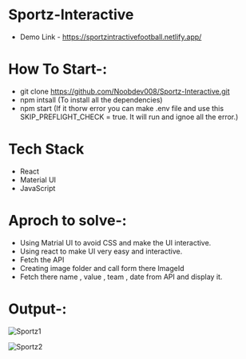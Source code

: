 # Sportz-Interactive

* Demo Link - https://sportzintractivefootball.netlify.app/


# How To Start-:

* git clone https://github.com/Noobdev008/Sportz-Interactive.git
* npm intsall (To install all the dependencies)
* npm start (If it thorw error you can make .env file and use this SKIP_PREFLIGHT_CHECK = true. It will run and ignoe all the error.)

# Tech Stack

* React
* Material UI
* JavaScript


# Aproch to solve-:

* Using Matrial UI to avoid CSS and make the UI interactive.
* Using react to make UI very easy and interactive.
* Fetch the API
* Creating image folder and call form there ImageId
* Fetch there name , value , team , date  from API and display it.

# Output-:

![Sportz1](https://user-images.githubusercontent.com/86356397/159796751-4c97dc44-9aef-475f-a2e6-fc3dced228bd.png)

![Sportz2](https://user-images.githubusercontent.com/86356397/159796756-e4d8a731-6b26-4e4e-8b0e-475a6de73dab.png)
